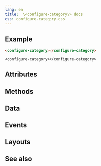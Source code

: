 ```yaml
---
lang: en
title:  \<configure-category\> docs
css: configure-category.css
---
```


<main>

<section id=example>

## Example


```html
<configure-category></configure-category>
```

```{=html}
<configure-category></configure-category>
```



</section>

<section id=attributes>

## Attributes

</section>

<section id=methods>

## Methods

</section>

<section id=data>

## Data

</section>

<section id=events>

## Events

</section>

<section id=layouts>

## Layouts

</section>

<section id=see-also>

## See also

</main>


<script type="module">
import {ConfigureCategory} from './ConfigureCategory.js'

window.configureCategory = document.querySelector('configure-category')
</script>

